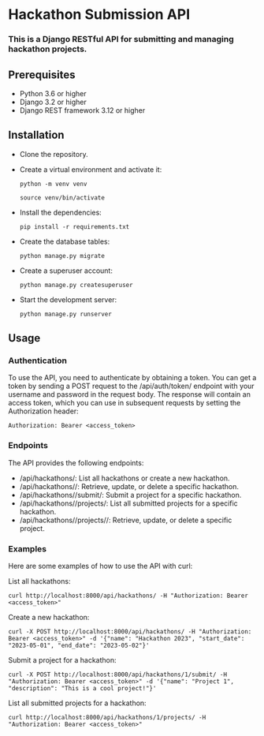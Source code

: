# Hackathon Submission API
### This is a Django RESTful API for submitting and managing hackathon projects.


## Prerequisites
* Python 3.6 or higher
* Django 3.2 or higher
* Django REST framework 3.12 or higher


## Installation
* Clone the repository.
* Create a virtual environment and activate it:
  
    ```python -m venv venv```

    ```source venv/bin/activate```

* Install the dependencies:
  
    ```pip install -r requirements.txt```

* Create the database tables:

    ```python manage.py migrate```

* Create a superuser account:

    ```python manage.py createsuperuser```

* Start the development server:

    ```python manage.py runserver```


## Usage

### Authentication

To use the API, you need to authenticate by obtaining a token. You can get a token by sending a POST request to the /api/auth/token/ endpoint with your username and password in the request body. The response will contain an access token, which you can use in subsequent requests by setting the Authorization header:


```Authorization: Bearer <access_token>```

### Endpoints

The API provides the following endpoints:
* /api/hackathons/: List all hackathons or create a new hackathon.
* /api/hackathons/<id>/: Retrieve, update, or delete a specific hackathon.
* /api/hackathons/<id>/submit/: Submit a project for a specific hackathon.
* /api/hackathons/<id>/projects/: List all submitted projects for a specific hackathon.
* /api/hackathons/<id>/projects/<id>/: Retrieve, update, or delete a specific project.

### Examples
Here are some examples of how to use the API with curl:

List all hackathons:

```curl http://localhost:8000/api/hackathons/ -H "Authorization: Bearer <access_token>"```

Create a new hackathon:

```curl -X POST http://localhost:8000/api/hackathons/ -H "Authorization: Bearer <access_token>" -d '{"name": "Hackathon 2023", "start_date": "2023-05-01", "end_date": "2023-05-02"}'```

Submit a project for a hackathon:

```curl -X POST http://localhost:8000/api/hackathons/1/submit/ -H "Authorization: Bearer <access_token>" -d '{"name": "Project 1", "description": "This is a cool project!"}'```

List all submitted projects for a hackathon:

```curl http://localhost:8000/api/hackathons/1/projects/ -H "Authorization: Bearer <access_token>"```